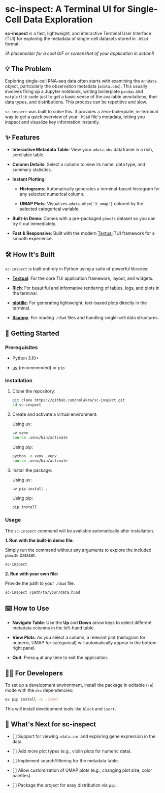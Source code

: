 # sc-inspect: A Terminal UI for Single-Cell Data Exploration

**sc-inspect** is a fast, lightweight, and interactive Terminal User Interface (TUI) for exploring the metadata of single-cell datasets stored in `.h5ad` format.

*(A placeholder for a cool GIF or screenshot of your application in action!)*

## 💡 The Problem

Exploring single-cell RNA-seq data often starts with examining the `AnnData` object, particularly the observation metadata (`adata.obs`). This usually involves firing up a Jupyter notebook, writing boilerplate `pandas` and `matplotlib` code just to get a basic sense of the available annotations, their data types, and distributions. This process can be repetitive and slow.

`sc-inspect` was built to solve this. It provides a zero-boilerplate, in-terminal way to get a quick overview of your `.h5ad` file's metadata, letting you inspect and visualize key information instantly.

## ✨ Features

* **Interactive Metadata Table**: View your `adata.obs` dataframe in a rich, scrollable table.

* **Column Details**: Select a column to view its name, data type, and summary statistics.

* **Instant Plotting**:

  * **Histograms**: Automatically generates a terminal-based histogram for any selected numerical column.

  * **UMAP Plots**: Visualizes `adata.obsm['X_umap']` colored by the selected categorical variable.

* **Built-in Demo**: Comes with a pre-packaged `pbmc3k` dataset so you can try it out immediately.

* **Fast & Responsive**: Built with the modern [Textual](https://github.com/Textualize/textual) TUI framework for a smooth experience.

## 🛠️ How It's Built

`sc-inspect` is built entirely in Python using a suite of powerful libraries:

* [**Textual**](https://github.com/Textualize/textual): For the core TUI application framework, layout, and widgets.

* [**Rich**](https://github.com/Textualize/rich): For beautiful and informative rendering of tables, logs, and plots in the terminal.

* [**plotille**](https://github.com/tammoippen/plotille): For generating lightweight, text-based plots directly in the terminal.

* [**Scanpy**](https://scanpy.readthedocs.io/en/latest/): For reading `.h5ad` files and handling single-cell data structures.

## 🚀 Getting Started

### Prerequisites

* Python 3.10+

* [uv](https://github.com/astral-sh/uv) (recommended) or `pip`

### Installation

1. Clone the repository:

   ```bash
   git clone https://github.com/nmlakra/sc-inspect.git
   cd sc-inspect
   ```

2. Create and activate a virtual environment:

   Using uv:
   ```bash
   uv venv
   source .venv/bin/activate
   ```

   Using pip:
   ```bash
   python -m venv .venv
   source .venv/bin/activate
   ```

3. Install the package:

   Using uv:
   ```bash
   uv pip install .
   ```

   Using pip:
   ```bash
   pip install .
   ```

### Usage

The `sc-inspect` command will be available automatically after installation.

**1. Run with the built-in demo file:**

Simply run the command without any arguments to explore the included `pbmc3k` dataset.

```bash
sc-inspect
```

**2. Run with your own file:**

Provide the path to your `.h5ad` file.

```bash
sc-inspect /path/to/your/data.h5ad
```

## ⌨️ How to Use

* **Navigate Table**: Use the **Up** and **Down** arrow keys to select different metadata columns in the left-hand table.

* **View Plots**: As you select a column, a relevant plot (histogram for numeric, UMAP for categorical) will automatically appear in the bottom-right panel.

* **Quit**: Press **`q`** at any time to exit the application.

## 🧑‍💻 For Developers

To set up a development environment, install the package in editable (`-e`) mode with the `dev` dependencies:

```bash
uv pip install -e .[dev]
```

This will install development tools like `black` and `isort`.


## 🔮 What's Next for sc-inspect

* \[ \] Support for viewing `adata.var` and exploring gene expression in the data.

* \[ \] Add more plot types (e.g., violin plots for numeric data).

* \[ \] Implement search/filtering for the metadata table.

* \[ \] Allow customization of UMAP plots (e.g., changing plot size, color palettes).

* \[ \] Package the project for easy distribution via `pip`.

